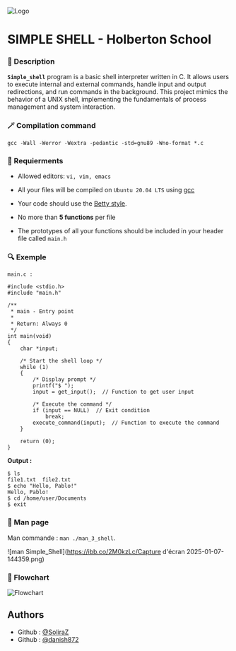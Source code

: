 ![Logo](https://encrypted-tbn0.gstatic.com/images?q=tbn:ANd9GcTob-PjCKECdAeaKJ2385YR9AKZhyGR30ngAw&s)


# SIMPLE SHELL - Holberton School


### 📄 Description
**`Simple_shell`** program is a basic shell interpreter written in C. It allows users to execute internal and external commands, handle input and output redirections, and run commands in the background. This project mimics the behavior of a UNIX shell, implementing the fundamentals of process management and system interaction.

### 🪄 Compilation command

```gcc -Wall -Werror -Wextra -pedantic -std=gnu89 -Wno-format *.c```

### 🔐 Requierments

- Allowed editors: `vi, vim, emacs`

- All your files will be compiled on `Ubuntu 20.04 LTS` using [gcc](https://gcc.gnu.org/install/)

- Your code should use the [Betty style](https://github.com/hs-hq/Betty).

- No more than **5 functions** per file

- The prototypes of all your functions should be included in your header file called ```main.h```


### 🔍 Exemple

`main.c :`
```
#include <stdio.h>
#include "main.h"

/**
 * main - Entry point
 *
 * Return: Always 0
 */
int main(void)
{
    char *input;

    /* Start the shell loop */
    while (1)
    {
        /* Display prompt */
        printf("$ ");
        input = get_input();  // Function to get user input
        
        /* Execute the command */
        if (input == NULL)  // Exit condition
            break;
        execute_command(input);  // Function to execute the command
    }

    return (0);
}

```

**Output :**
```
$ ls
file1.txt  file2.txt
$ echo "Hello, Pablo!"
Hello, Pablo!
$ cd /home/user/Documents
$ exit
```

### 📑 Man page

Man commande : `man ./man_3_shell`.

![man Simple_Shell](https://ibb.co/2M0kzLc/Capture d'écran 2025-01-07-144359.png)

### 🔖 Flowchart


![Flowchart](https://ibb.co/Jp9vjS8/Simple_Shell.jpeg)
## Authors

- Github : [@SoliraZ](https://github.com/pablonudel)
- Github : [@danish872](https://github.com/danish872)
